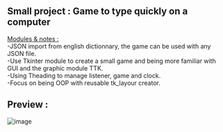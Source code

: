 ## Small project : Game to type quickly on a computer 

<ins>Modules & notes : </ins><br/>
-JSON import from english dictionnary, the game can be used with any JSON file. <br/>
-Use Tkinter module to create a small game and being more familiar with GUI and the graphic module TTK. <br/>
-Using Theading to manage listener, game and clock.<br/>
-Focus on being OOP with reusable tk_layour creator.

## Preview : 
![image](https://github.com/user-attachments/assets/2f26bceb-2a86-4d8d-af9d-e39d5a0b091a)
